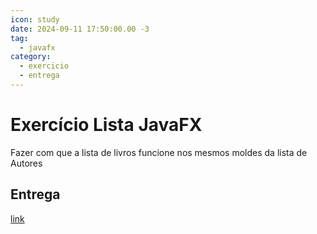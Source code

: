 ```yaml
---
icon: study
date: 2024-09-11 17:50:00.00 -3
tag:
  - javafx
category:
  - exercicio
  - entrega
---
```


# Exercício Lista JavaFX

Fazer com que a lista de livros funcione nos mesmos moldes da lista de Autores

## Entrega
[link](https://classroom.github.com/a/TvDz2PAp)
